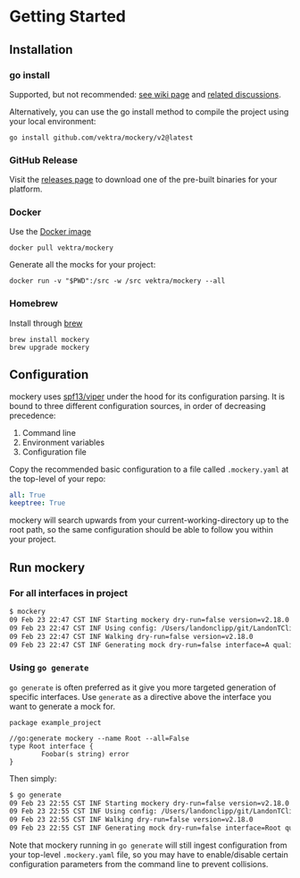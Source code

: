 Getting Started
================

Installation
-------------

### go install

Supported, but not recommended: [see wiki page](https://github.com/vektra/mockery/wiki/Installation-Methods#go-install) and [related discussions](https://github.com/vektra/mockery/pull/456).

Alternatively, you can use the go install method to compile the project using your local environment:

    go install github.com/vektra/mockery/v2@latest

### GitHub Release

Visit the [releases page](https://github.com/vektra/mockery/releases) to download one of the pre-built binaries for your platform.

### Docker

Use the [Docker image](https://hub.docker.com/r/vektra/mockery)

    docker pull vektra/mockery

Generate all the mocks for your project:

	docker run -v "$PWD":/src -w /src vektra/mockery --all

### Homebrew

Install through [brew](https://brew.sh/)

    brew install mockery
    brew upgrade mockery

Configuration
--------------

mockery uses [spf13/viper](https://github.com/spf13/viper) under the hood for its configuration parsing. It is bound to three different configuration sources, in order of decreasing precedence:

1. Command line
2. Environment variables
3. Configuration file

Copy the recommended basic configuration to a file called `.mockery.yaml` at the top-level of your repo:

```yaml
all: True
keeptree: True
```

mockery will search upwards from your current-working-directory up to the root path, so the same configuration should be able to follow you within your project.

Run mockery
------------

### For all interfaces in project

```bash
$ mockery
09 Feb 23 22:47 CST INF Starting mockery dry-run=false version=v2.18.0
09 Feb 23 22:47 CST INF Using config: /Users/landonclipp/git/LandonTClipp/mockery/.mockery.yaml dry-run=false version=v2.18.0
09 Feb 23 22:47 CST INF Walking dry-run=false version=v2.18.0
09 Feb 23 22:47 CST INF Generating mock dry-run=false interface=A qualified-name=github.com/vektra/mockery/v2/pkg/fixtures version=v2.18.0
```

### Using `go generate`

`go generate` is often preferred as it give you more targeted generation of specific interfaces. Use `generate` as a directive above the interface you want to generate a mock for.

``` golang
package example_project

//go:generate mockery --name Root --all=False
type Root interface {
        Foobar(s string) error
}
```

Then simply:

``` bash
$ go generate      
09 Feb 23 22:55 CST INF Starting mockery dry-run=false version=v2.18.0
09 Feb 23 22:55 CST INF Using config: /Users/landonclipp/git/LandonTClipp/mockery/.mockery.yaml dry-run=false version=v2.18.0
09 Feb 23 22:55 CST INF Walking dry-run=false version=v2.18.0
09 Feb 23 22:55 CST INF Generating mock dry-run=false interface=Root qualified-name=github.com/vektra/mockery/v2/pkg/fixtures/example_project version=v2.18.0
```

Note that mockery running in `go generate` will still ingest configuration from your top-level `.mockery.yaml` file, so you may have to enable/disable certain configuration parameters from the command line to prevent collisions.
